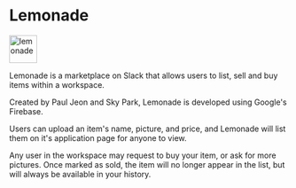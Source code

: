 # Lemonade

<img src="https://github.com/hyunwoo126/slack-garage-sale/blob/main/img/lemonade_logo.png" alt="lemonade" width="50"/>

Lemonade is a marketplace on Slack that allows users to list, sell and buy items within a workspace. 

Created by Paul Jeon and Sky Park, Lemonade is developed using Google's Firebase. 

Users can upload an item's name, picture, and price, and Lemonade will list them on it's application page for anyone to view.

Any user in the workspace may request to buy your item, or ask for more pictures. Once marked as sold, the item will 
no longer appear in the list, but will always be available in your history. 
